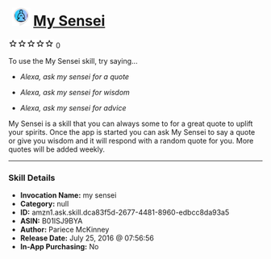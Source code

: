 # &nbsp;<img src="skill_icon" alt="My Sensei icon" width="36"> [My Sensei](http://alexa.amazon.com/#skills/amzn1.ask.skill.dca83f5d-2677-4481-8960-edbcc8da93a5)
![0 stars](../../images/ic_star_border_black_18dp_1x.png)![0 stars](../../images/ic_star_border_black_18dp_1x.png)![0 stars](../../images/ic_star_border_black_18dp_1x.png)![0 stars](../../images/ic_star_border_black_18dp_1x.png)![0 stars](../../images/ic_star_border_black_18dp_1x.png) 0

To use the My Sensei skill, try saying...

* *Alexa, ask my sensei for a quote*

* *Alexa, ask my sensei for wisdom*

* *Alexa, ask my sensei for advice*

My Sensei is a skill that you can always some to for a great quote to uplift your spirits. Once the app is started you can ask My Sensei to say a quote or give you wisdom and it will respond with a random quote for you. More quotes will be added weekly.

***

### Skill Details

* **Invocation Name:** my sensei
* **Category:** null
* **ID:** amzn1.ask.skill.dca83f5d-2677-4481-8960-edbcc8da93a5
* **ASIN:** B01ISJ9BYA
* **Author:** Pariece McKinney
* **Release Date:** July 25, 2016 @ 07:56:56
* **In-App Purchasing:** No
